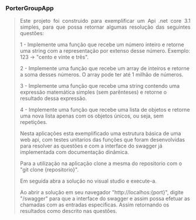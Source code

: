 ### PorterGroupApp

> <p style="text-align: justify"> 
> Este projeto foi construido para exemplificar um Api .net core 3.1 simples, para que possa retornar
> algumas resolução das seguintes questões:
>
> 1 - Implemente uma função que recebe um número inteiro e retorne uma string com a representação por extenso desse número. Exemplo: 123 -> "cento e vinte e três".
>
> 2 - Implemente uma função que recebe um array de inteiros e retorne a soma desses números. O array pode ter até 1 milhão de números.
>
> 3 - Implemente uma função que recebe uma string contendo uma expressão matemática simples (sem parênteses) e retorne o resultado dessa expressão.
>
> 4 - Implemente uma função que recebe uma lista de objetos e retorne uma nova lista apenas com os objetos únicos, ou seja, sem repetições.
>
>
> Nesta aplicações esta exemplificado uma estrutura básica de uma web api, com testes unitarios das funções
> que foram desenvolvidas para resolver as questões e com a interface do swagger já implementada com documentação dinâmica.
>
> Para a utilização na aplicação clone a mesma do repositorio com o "git clone {repositorio}".
>
> Em seguida abra a solução no visual studio e execute-a.
>
> Ao abrir a solução em seu navegador "http://localhos:{port}", digite "/swagger" para que a interface do swagger e assim possa efetuar as chamadas com as entradas especificas. Assim retornando os resultados como descrito nas questões.
>
> </p>
>